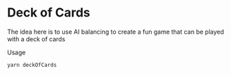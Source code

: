 # Deck of Cards

The idea here is to use AI balancing to create a fun game that can be played with a deck of cards

Usage

```sh
yarn deckOfCards
```
